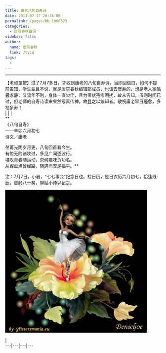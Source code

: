 ```yaml
---
title: 庸老八旬自寿诗
date: 2011-07-17 20:45:00
permalink: /pages/bb_1000523
categories: 
  - 唐院春秋备份
sidebar: false
author: 
  name: 唐院春秋
  link: /tycq
tags: 
  - 
---
```


* * *

【老顽童按】过了7月7多日，才收到庸老的八旬自寿诗，当即回信曰，如何不提前告知，学生辈且不说，就是唐院春秋编辑部成员，也该去贺寿的，想是老人家酷暑求静，又流年不利，身体一直欠佳，且为带状孢疹困扰，故未告知。虽则时间已过，但老师的自寿诗读来果然写真传神。故登之以飨知者。敬祝庸老早日痊愈，多福多寿！  
| | |  
**  
《八旬自寿》  
——辛卯六月初七  
诗文／庸老  
  
荏苒光阴岁月更，八旬回首看今生。  
有惊无险诸坎过，多见广闻逐波行。  
堪叹青春随运动，奈何趣味负功名。  
从容盘点曾经路，随遇而安是福平。**  
  
  
注：7月7日，小暑，“七七事变”纪念日也。检日历，是日农历六月初七，恰逢贱辰，虚龄八十矣，聊赋小诗以记之。  
  
  
![](/pic/img839.ph.126.net_jVSw92GOfqiwIvjD3gj4GA==_1791025276811613954.jpg)  
  
  
  
|  
---|---|---|---